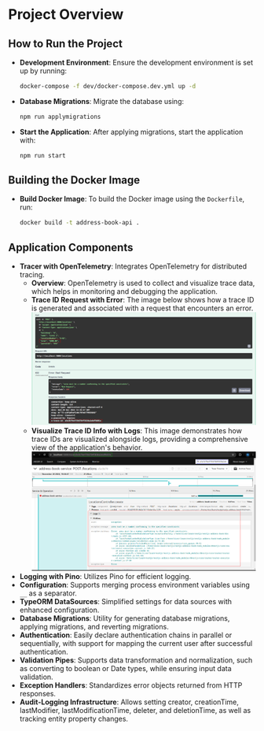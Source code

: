 # Project Overview

## How to Run the Project

- **Development Environment**: Ensure the development environment is set up by running:
  ```bash
  docker-compose -f dev/docker-compose.dev.yml up -d
  ```
- **Database Migrations**: Migrate the database using:
  ```bash
  npm run applymigrations
  ```
- **Start the Application**: After applying migrations, start the application with:
  ```bash
  npm run start
  ```

## Building the Docker Image

- **Build Docker Image**: To build the Docker image using the `Dockerfile`, run:
  ```bash
  docker build -t address-book-api .
  ```

## Application Components

- **Tracer with OpenTelemetry**: Integrates OpenTelemetry for distributed tracing.
  - **Overview**: OpenTelemetry is used to collect and visualize trace data, which helps in monitoring and debugging the application.
  - **Trace ID Request with Error**: The image below shows how a trace ID is generated and associated with a request that encounters an error.
    ![Trace ID Request with Error](docs/img/get_trace_id_request_with_error.png)
  - **Visualize Trace ID Info with Logs**: This image demonstrates how trace IDs are visualized alongside logs, providing a comprehensive view of the application's behavior.
    ![Visualize Trace ID Info with Logs](docs/img/visualize_trace_id_info_with_logs.png)
- **Logging with Pino**: Utilizes Pino for efficient logging.
- **Configuration**: Supports merging process environment variables using `__` as a separator.
- **TypeORM DataSources**: Simplified settings for data sources with enhanced configuration.
- **Database Migrations**: Utility for generating database migrations, applying migrations, and reverting migrations.
- **Authentication**: Easily declare authentication chains in parallel or sequentially, with support for mapping the current user after successful authentication.
- **Validation Pipes**: Supports data transformation and normalization, such as converting to boolean or Date types, while ensuring input data validation.
- **Exception Handlers**: Standardizes error objects returned from HTTP responses.
- **Audit-Logging Infrastructure**: Allows setting creator, creationTime, lastModifier, lastModificationTime, deleter, and deletionTime, as well as tracking entity property changes.
